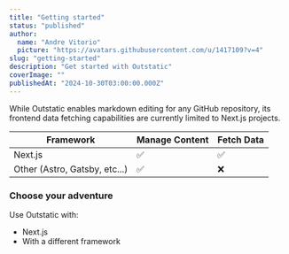 ```yaml
---
title: "Getting started"
status: "published"
author:
  name: "Andre Vitorio"
  picture: "https://avatars.githubusercontent.com/u/1417109?v=4"
slug: "getting-started"
description: "Get started with Outstatic"
coverImage: ""
publishedAt: "2024-10-30T03:00:00.000Z"
---
```


While Outstatic enables markdown editing for any GitHub repository, its frontend data fetching capabilities are currently limited to Next.js projects.

| Framework | Manage Content | Fetch Data |
| --- | --- | --- |
| Next.js | ✅ | ✅ |
| Other (Astro, Gatsby, etc...) | ✅ | ❌ |

### Choose your adventure

Use Outstatic with:

- Next.js
- With a different framework